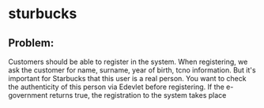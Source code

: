 # sturbucks

## Problem:
Customers should be able to register in the system. When registering, we ask the customer for name, surname, year of birth, tcno information. But it's important for Starbucks that this user is a real person. You want to check the authenticity of this person via Edevlet before registering. If the e-government returns true, the registration to the system takes place
